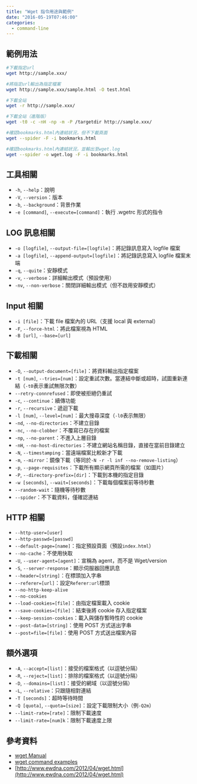 ```yaml
---
title: "Wget 指令用途與範例"
date: "2016-05-19T07:46:00"
categories:
  - command-line
---
```


## 範例用法
```bash
#下載指定url
wget http://sample.xxx/ 

#將指定url輸出為指定檔案
wget http://sample.xxx/sample.html -O test.html

#下載全站
wget -r http://sample.xxx/

#下載全站（進階版）
wget -t0 -c -nH -np -m -P /targetdir http://sample.xxx/ 

#確認bookmarks.html內連結狀況，但不下載頁面
wget --spider -F -i bookmarks.html

#確認bookmarks.html內連結狀況，並輸出至wget.log
wget --spider -o wget.log -F -i bookmarks.html 
```

## 工具相關
- `-h`, `--help`：說明
- `-V`, `--version`：版本
- `-b`, `--background`：背景作業
- `-e [command]`, `--execute=[command]`：執行 .wgetrc 形式的指令

## LOG 訊息相關
- `-o [logfile]`, `--output-file=[logfile]`：將記錄訊息寫入 logfile 檔案
- `-a [logfile]`, `--append-output=[logfile]`：將記錄訊息寫入 logfile 檔案末端
- `-q`, `--quite`：安靜模式
- `-v`, `--verbose`：詳細輸出模式（預設使用）
- `-nv`, `--non-verbose`：關閉詳細輸出模式（但不啟用安靜模式）

## Input 相關
- `-i [file]`：下載 file 檔案內的 URL（支援 local 與 external）
- `-F`, `--force-html`：將此檔案視為 HTML
- `-B [url]`, `--base=[url]`

## 下載相關
- `-O`, `--output-document=[file]`：將資料輸出指定檔案
- `-t [num]`, `--tries=[num]`：設定重試次數。當連結中斷或超時，試圖重新連結（`-t0`表示重試無限次數）
- `--retry-connrefused`：即使被拒絕仍重試
- `-c`, `--continue`：續傳功能
- `-r`, `--recursive`：遞迴下載
- `-l [num]`, `--level=[num]`：最大搜尋深度（`-l0`表示無限）
- `-nd`, `--no-directories`：不建立目錄
- `-nc`, `--no-clobber`：不覆寫已存在的檔案
- `-np`, `--no-parent`：不進入上層目錄
- `-nH`, `--no-host-directories`：不建立網站名稱目錄，直接在當前目錄建立
- `-N`, `--timestamping`：當遠端檔案比較新才下載
- `-m`, `--mirror`：鏡像下載（等同於`-N -r -l inf --no-remove-listing`）
- `-p`, `--page-requisites`：下載所有顯示網頁所需的檔案（如圖片）
- `-P`, `--directory-prefix=[dir]`：下載到本機的指定目錄
- `-w [seconds]`, `--wait=[seconds]`：下載每個檔案前等待秒數
- `--random-wait`：隨機等待秒數
- `--spider`：不下載資料，僅確認連結

## HTTP 相關
- `--http-user=[user]`
- `--http-passwd=[passwd]`
- `--default-page=[name]`：指定預設頁面（預設`index.html`）
- `--no-cache`：不使用快取
- `-U`, `--user-agent=[agent]`：宣稱為 agent，而不是 Wget/version
- `-S`, `--server-response`：顯示伺服器回應訊息
- `--header=[string]`：在標頭加入字串
- `--referer=[url]`：設定`Referer:url`標頭
- `--no-http-keep-alive`
- `--no-cookies`
- `--load-cookies=[file]`：由指定檔案載入 cookie
- `--save-cookies=[file]`：結束後將 cookie 存入指定檔案
- `--keep-session-cookies`：載入與儲存暫時性的 cookie
- `--post-data=[string]`：使用 POST 方式送出字串
- `--post=file=[file]`：使用 POST 方式送出檔案內容

## 額外選項
- `-A`, `--accept=[list]`：接受的檔案格式（以逗號分隔）
- `-R`, `--reject=[list]`：排除的檔案格式（以逗號分隔）
- `-D`, `--domains=[list]`：接受的網域（以逗號分隔）
- `-L`, `--relative`：只跟隨相對連結
- `-T [seconds]`：超時等待時間
- `-Q [quota]`, `--quota=[size]`：設定下載限制大小（例`-Q2m`）
- `--limit-rate=[rate]`：限制下載速度
- `--limit-rate=[num]k`：限制下載速度上限

## 參考資料
- [wget Manual](https://www.gnu.org/software/wget/manual/wget.html)
- [wget command examples](http://www.labnol.org/software/wget-command-examples/28750/)
- [http://www.ewdna.com/2012/04/wget.html](http://www.ewdna.com/2012/04/wget.html)
